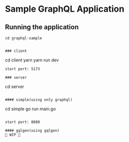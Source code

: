 # Sample GraphQL Application

## Running the application
```
cd graphql-sample
```
```

### client
```
cd client
yarn 
yarn run dev

```
start port: 5173

### server
```
cd server
```

#### simple(using only graphql)
```
cd simple
go run main.go
```

start port: 8080

#### gqlgen(using gqlgen)
🚧 WIP 🚧